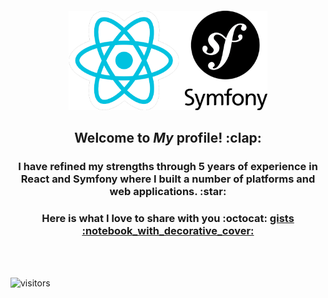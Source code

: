 
<div align="center">
        <br>
        <br>
        <br>
        <br>
        <img src="https://raw.githubusercontent.com/PonyJackal/PonyJackal/master/react_symfony.png?sanitize=true" width="318" height="159">
        <h2>Welcome to <i>My</i> profile! :clap: </h2>
        <h3>I have refined my strengths through 5 years of experience in React and Symfony where I built a number of platforms and web applications. :star: </h3>
        <h3>Here is what I love to share with you :octocat:  <a href="https://gist.github.com/ponyjackal/" target="__blank"> gists :notebook_with_decorative_cover:</a></h3>
        <br>
        <br>
</div>

<div>
        
![visitors](https://visitor-badge.glitch.me/badge?page_id=PonyJackal.PonyJackal)

</div>
